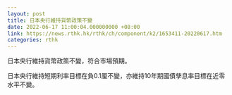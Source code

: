 ```yaml
---
layout: post
title: 日本央行維持貨幣政策不變
date: 2022-06-17 11:00:04.000000000 +08:00
link: https://news.rthk.hk/rthk/ch/component/k2/1653411-20220617.htm
categories: rthk
---
```


日本央行維持貨幣政策不變，符合市場預期。

日本央行維持短期利率目標在負0.1厘不變，亦維持10年期國債孳息率目標在近零水平不變。
